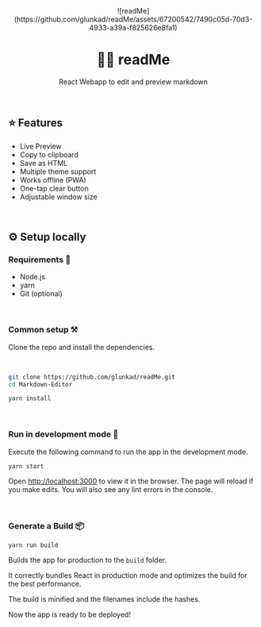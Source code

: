 
<div align="center">
![readMe](https://github.com/glunkad/readMe/assets/67200542/7490c05d-70d3-4933-a39a-f825626e8fa1)
<h1>✍🏻 readMe</h1>
<p>React Webapp to edit and preview markdown<p/><br/>
</div>


## ⭐ Features

* Live Preview
* Copy to clipboard
* Save as HTML
* Multiple theme support
* Works offline (PWA)
* One-tap clear button
* Adjustable window size

<br/>

## ⚙ Setup locally

### Requirements 🍫

- Node.js
- yarn
- Git (optional)

<br/>

### Common setup ⚒ 

Clone the repo and install the dependencies.

<br/>

```bash
git clone https://github.com/glunkad/readMe.git
cd Markdown-Editor
```

```bash
yarn install
```

<br/>

### Run in development mode 🧪

Execute the following command to run the app in the development mode.


```
yarn start
```


Open [http://localhost:3000](http://localhost:3000) to view it in the browser.
The page will reload if you make edits. You will also see any lint errors in the console.

<br/>

### Generate a Build 📦

```
yarn run build
```

Builds the app for production to the `build` folder.<br />

It correctly bundles React in production mode and optimizes the build for the best performance.

The build is minified and the filenames include the hashes.<br />

Now the app is ready to be deployed!

<br/>


